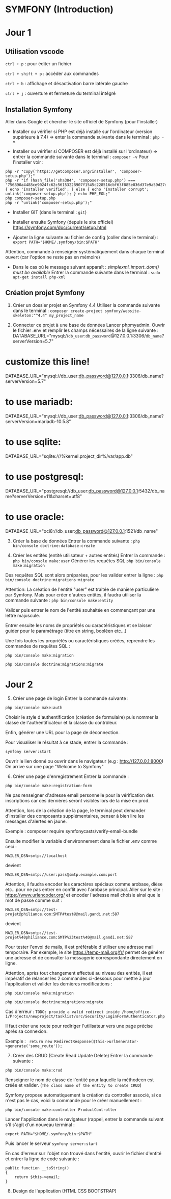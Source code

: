 # SYMFONY (Introduction)

# Jour 1    

## Utilisation vscode

`ctrl + p` : pour éditer un fichier 

`ctrl + shift + p` : accéder aux commandes

`ctrl + b` : affichage et désactivation barre latérale gauche

`ctrl + j` : ouverture et fermeture du terminal intégré


## Installation Symfony
Aller dans Google et chercher le site officiel de Symfony (pour l'installer)

- Installer ou vérifier si PHP est déjà installé sur l'ordinateur (version supérieure à 7.4) => enter la commande suivante dans le terminal :
`php -v`

- Installer ou vérifier si COMPOSER est déjà installé sur l'ordinateur) => entrer la commande suivante dans le terminal : `composer -v`
Pour l'installer voir :
```
php -r "copy('https://getcomposer.org/installer', 'composer-setup.php');"
php -r "if (hash_file('sha384', 'composer-setup.php') === '756890a4488ce9024fc62c56153228907f1545c228516cbf63f885e036d37e9a59d27d63f46af1d4d07ee0f76181c7d3') { echo 'Installer verified'; } else { echo 'Installer corrupt'; unlink('composer-setup.php'); } echo PHP_EOL;"
php composer-setup.php
php -r "unlink('composer-setup.php');"
```

- Installer GIT (dans le terminal : `git`)

- Installer ensuite Symfony (depuis le site officiel)
https://symfony.com/doc/current/setup.html

- Ajouter la ligne suivante au fichier de config (coller dans le terminal) :
`export PATH="$HOME/.symfony/bin:$PATH"`

Attention, commande à renseigner systématiquement dans chaque terminal ouvert (car l'option ne reste pas en mémoire)

- Dans le cas où le message suivant apparaît :
*simplexml_import_dom() must be available*
Entrer la commande suivante dans le terminal :
`sudo apt-get install php-xml`

## Création projet Symfony
1. Créer un dossier projet en Symfony 4.4
Utiliser la commande suivante dans le terminal :
 `composer create-project symfony/website-skeleton:"^4.4" my_project_name`

2. Connecter ce projet à une base de données
Lancer phpmyadmin.
Ouvrir le fichier .env et remplir les champs nécessaires de la ligne suivante :
DATABASE_URL="mysql://`db_user`:`db_password`@127.0.0.1:3306/`db_name`?serverVersion=5.7"

# customize this line!
DATABASE_URL="mysql://db_user:db_password@127.0.0.1:3306/db_name?serverVersion=5.7"
# to use mariadb:
DATABASE_URL="mysql://db_user:db_password@127.0.0.1:3306/db_name?serverVersion=mariadb-10.5.8"
# to use sqlite:
DATABASE_URL="sqlite:///%kernel.project_dir%/var/app.db"
# to use postgresql:
DATABASE_URL="postgresql://db_user:db_password@127.0.0.1:5432/db_name?serverVersion=11&charset=utf8"
# to use oracle:
DATABASE_URL="oci8://db_user:db_password@127.0.0.1:1521/db_name"
 
3. Créer la base de données
Entrer la commande suivante :
`php bin/console doctrine:database:create`

4. Créer les entités (entité utilisateur + autres entités)
Entrer la commande :
`php bin/console make:user`
Générer les requêtes SQL
`php bin/console make:migration`

Des requêtes SQL sont alors préparées, pour les valider entrer la ligne :
`php bin/console doctrine:migrations:migrate`

Attention: La création de l'entité "user" est traitée de manière particulière par Symfony. Mais pour créer d'autres entités, il faudra utiliser la commande suivante :
 `php bin/console make:entity`

Valider puis entrer le nom de l'entité souhaitée en commençant par une lettre majuscule.

Entrer ensuite les noms de propriétés ou caractéristiques et se laisser guider pour le paramétrage (titre en string, booléen etc...)

Une fois toutes les propriétés ou caractéristiques créées, reprendre les commandes de requêtes SQL :

`php bin/console make:migration`

`php bin/console doctrine:migrations:migrate`


# Jour 2

5. Créer une page de login 
Entrer la commande suivante :

`php bin/console make:auth`

Choisir le style d'authentification (création de formulaire) puis nommer la classe de l'authentificateur et la classe du contrôleur.

Enfin, générer une URL pour la page de déconnection.

Pour visualiser le résultat à ce stade, entrer la commande :

`symfony server:start`

Ouvrir le lien donné ou ouvrir dans le navigateur (e.g : http://127.0.0.1:8000)
On arrive sur une page "Welcome to Symfony"


6. Créer une page d'enregistrement
Entrer la commande :

`php bin/console make:registration-form`

Ne pas renseigner d'adresse email personnelle pour la vérification des inscriptions car ces dernières seront visibles lors de la mise en prod.

Attention, lors de la création de la page, le terminal peut demander d'installer des composants supplémentaires, penser à bien lire les messages d'alertes en jaune.

Exemple : composer require symfonycasts/verify-email-bundle

Ensuite modifier la variable d'environnement dans le fichier .env comme ceci :

`MAILER_DSN=smtp://localhost`

devient 

`MAILER_DSN=smtp://user:pass@smtp.example.com:port`

Attention, il faudra encoder les caractères spéciaux comme arobase, dièse etc...pour ne pas entrer en conflit avec l'arobase principal.
Aller sur le site : https://www.urlencoder.org/
et encoder l'adresse mail choisie ainsi que le mot de passe comme suit :

`MAILER_DSN=smtp://test-projet@philiance.com:SMTP#test@@mail.gandi.net:587`

devient

`MAILER_DSN=smtp://test-projet%40philiance.com:SMTP%23test%40@mail.gandi.net:587`

Pour tester l'envoi de mails, il est préférable d'utiliser une adresse mail temporaire. Par exemple, le site https://temp-mail.org/fr/ permet de générer une adresse et de consulter la messagerie correspondante directement en ligne.

Attention, après tout changement effectué au niveau des entités, il est impératif de relancer les 2 commandes ci-dessous pour mettre à jour l'application et valider les dernières modifications :

`php bin/console make:migration`

`php bin/console doctrine:migrations:migrate`

Cas d'erreur : 
`TODO: provide a valid redirect inside /home/office-1/Projects/newproject/tasklist/src/Security/LoginFormAuthenticator.php`

Il faut créer une route pour rediriger l'utilisateur vers une page précise après sa connexion.

Exemple :
` return new RedirectResponse($this->urlGenerator->generate('some_route'));`


7. Créer des CRUD (Create Read Update Delete)
Entrer la commande suivante :

`php bin/console make:crud`

Renseigner le nom de classe de l'entité pour laquelle la méthodeen est créée et valider. (`The class name of the entity to create CRUD`)

Symfony propose automatiquement la création du controller associé, si ce n'est pas le cas, voici la commande pour le créer manuellement :

`php bin/console make:controller ProductController`

Lancer l'application dans le navigateur (rappel, entrer la commande suivant s'il s'agit d'un nouveau terminal :

`export PATH="$HOME/.symfony/bin:$PATH"`

Puis lancer le serveur 
`symfony server:start`

En cas d'erreur sur l'objet non trouvé dans l'entité, ouvrir le fichier d'entité et entrer la ligne de code suivante :

    public function __toString()
    {
        return $this->email;
    }

8. Design de l'application (HTML CSS BOOTSTRAP)



